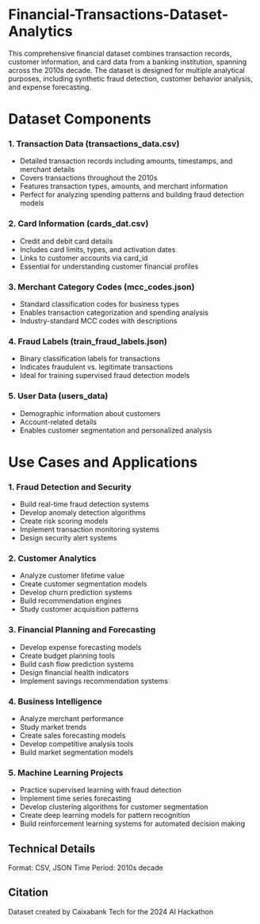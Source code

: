 # Financial-Transactions-Dataset-Analytics
This comprehensive financial dataset combines transaction records, customer information, and card data from a banking institution, spanning across the 2010s decade. The dataset is designed for multiple analytical purposes, including synthetic fraud detection, customer behavior analysis, and expense forecasting.
# Dataset Components
### 1. Transaction Data (transactions_data.csv)
- Detailed transaction records including amounts, timestamps, and merchant details
- Covers transactions throughout the 2010s
- Features transaction types, amounts, and merchant information
- Perfect for analyzing spending patterns and building fraud detection models
### 2. Card Information (cards_dat.csv)
- Credit and debit card details
- Includes card limits, types, and activation dates
- Links to customer accounts via card_id
- Essential for understanding customer financial profiles
### 3. Merchant Category Codes (mcc_codes.json)
- Standard classification codes for business types
- Enables transaction categorization and spending analysis
- Industry-standard MCC codes with descriptions
### 4. Fraud Labels (train_fraud_labels.json)
- Binary classification labels for transactions
- Indicates fraudulent vs. legitimate transactions
- Ideal for training supervised fraud detection models
### 5. User Data (users_data)
- Demographic information about customers
- Account-related details
- Enables customer segmentation and personalized analysis
# Use Cases and Applications
### 1. Fraud Detection and Security
- Build real-time fraud detection systems
- Develop anomaly detection algorithms
- Create risk scoring models
- Implement transaction monitoring systems
- Design security alert systems
### 2. Customer Analytics
- Analyze customer lifetime value
- Create customer segmentation models
- Develop churn prediction systems
- Build recommendation engines
- Study customer acquisition patterns
### 3. Financial Planning and Forecasting
- Develop expense forecasting models
- Create budget planning tools
- Build cash flow prediction systems
- Design financial health indicators
- Implement savings recommendation systems
### 4. Business Intelligence
- Analyze merchant performance
- Study market trends
- Create sales forecasting models
- Develop competitive analysis tools
- Build market segmentation models
### 5. Machine Learning Projects
- Practice supervised learning with fraud detection
- Implement time series forecasting
- Develop clustering algorithms for customer segmentation
- Create deep learning models for pattern recognition
- Build reinforcement learning systems for automated decision making
## Technical Details
Format: CSV, JSON
Time Period: 2010s decade
## Citation
Dataset created by Caixabank Tech for the 2024 AI Hackathon
